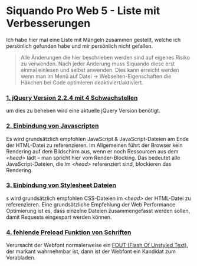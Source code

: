 # Siquando Pro Web 5 - Liste mit Verbesserungen
 Ich habe hier mal eine Liste mit Mängeln zusammen gestellt, welche ich persönlich gefunden habe und mir persönlich nicht gefallen.

> Alle Änderungen die hier beschrieben werden sind auf eigenes Risiko zu verwenden. Nach jeder Änderung muss Siquando diese erst einmal einlesen und selbst anwenden.
> Dies kann erreicht werden wenn man im Menü auf Datei -> Webseiten-Eigenschaften die Häkchen bei Code optimieren deaktiviert/aktiviert.

### [1. jQuery Version 2.2.4 mit 4 Schwachstellen](1.jquery.js.md)
um dies zu beheben wird eine aktuelle jQuery Version benötigt.

### [2. Einbindung von Javascripten](2.js.files.md)
Es wird grundsätzlich empfohlen JavaScript & JavaScript-Dateien am Ende der HTML-Datei zu referenzieren. Im Allgemeinen führt der Browser kein Rendering auf dem Bildschirm aus, wenn er noch Ressourcen aus dem _&lt;head&gt;_ lädt – man spricht hier vom Render-Blocking. Das bedeutet alle JavaScript-Dateien, die im _&lt;head&gt;_ referenziert sind, blockieren das Rendering.

### [3. Einbindung von Stylesheet Dateien](3.css.files.md)
s wird grundsätzlich empfohlen CSS-Dateien im _&lt;head&gt;_ der HTML-Datei zu referenzieren. Eine grundsätzliche Empfehlung der Web Performance Optimierung ist es, dass einzelne Dateien zusammengefasst werden sollen, damit Requests eingespart werden können.

### [4. fehlende Preload Funktion von Schriften](4.preload.fonts.md)
Verursacht der Webfont normalerweise ein [FOUT (Flash Of Unstyled Text)](https://kulturbanause.de/faq/fout/), der markant wahrnehmbar ist, dann ist der Webfont ein Kandidat zum Vorabladen.
